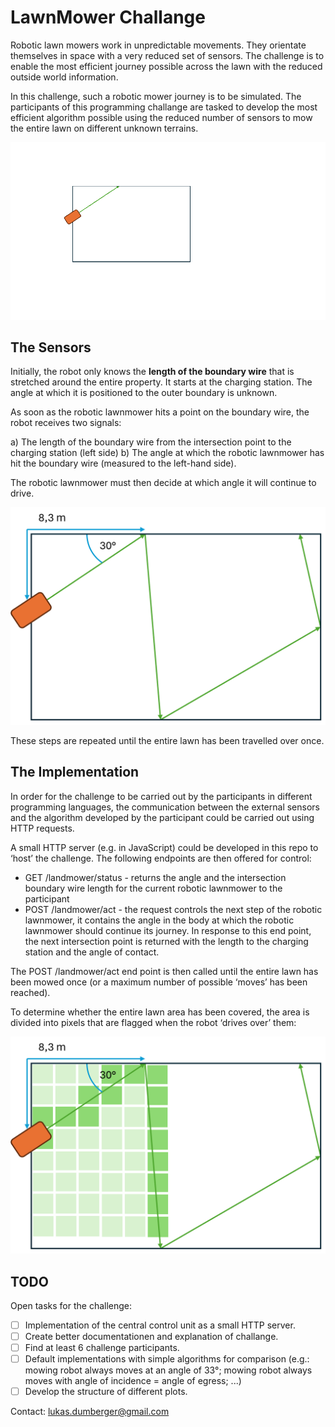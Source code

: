 # LawnMower Challange

Robotic lawn mowers work in unpredictable movements. They orientate themselves in space with a very reduced set of sensors. The challenge is to enable the most efficient journey possible across the lawn with the reduced outside world information.

In this challenge, such a robotic mower journey is to be simulated. The participants of this programming challange are tasked to develop the most efficient algorithm possible using the reduced number of sensors to mow the entire lawn on different unknown terrains.

![LawnMowerChallange-Gif.gif](LawnMowerChallange-Gif.gif)

## The Sensors

Initially, the robot only knows the **length of the boundary wire** that is stretched around the entire property. It starts at the charging station. The angle at which it is positioned to the outer boundary is unknown.

As soon as the robotic lawnmower hits a point on the boundary wire, the robot receives two signals: 

a) The length of the boundary wire from the intersection point to the charging station (left side)
b) The angle at which the robotic lawnmower has hit the boundary wire (measured to the left-hand side).

The robotic lawnmower must then decide at which angle it will continue to drive.

![LawnMower-Sensors.png](LawnMower-Sensors.png)

These steps are repeated until the entire lawn has been travelled over once.

## The Implementation

In order for the challenge to be carried out by the participants in different programming languages, the communication between the external sensors and the algorithm developed by the participant could be carried out using HTTP requests.

A small HTTP server (e.g. in JavaScript) could be developed in this repo to ‘host’ the challenge. The following endpoints are then offered for control:

- GET /landmower/status - returns the angle and the intersection boundary wire length for the current robotic lawnmower to the participant
- POST /landmower/act - the request controls the next step of the robotic lawnmower, it contains the angle in the body at which the robotic lawnmower should continue its journey. In response to this end point, the next intersection point is returned with the length to the charging station and the angle of contact. 

The POST /landmower/act end point is then called until the entire lawn has been mowed once (or a maximum number of possible ‘moves’ has been reached).

To determine whether the entire lawn area has been covered, the area is divided into pixels that are flagged when the robot ‘drives over’ them:

![LawnMower-Implementation.png](LawnMower-Implementation.png)

## TODO

Open tasks for the challenge:

- [ ] Implementation of the central control unit as a small HTTP server.
- [ ] Create better documentationen and explanation of challange.
- [ ] Find at least 6 challenge participants.
- [ ] Default implementations with simple algorithms for comparison (e.g.: mowing robot always moves at an angle of 33°; mowing robot always moves with angle of incidence = angle of egress; ...)
- [ ] Develop the structure of different plots.

Contact: [lukas.dumberger@gmail.com](mailto:lukas.dumberger@gmail.com)
